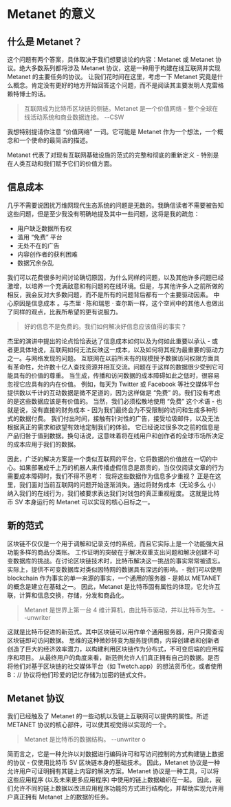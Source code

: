 # Metanet 的意义

## 什么是 Metanet？

这个问题有两个答案，具体取决于我们想要谈论的内容：Metanet 或 Metanet 协议。绝大多数系列都将涉及 Metanet 协议，这是一种用于构建在线互联网并实现 Metanet 的主要任务的协议。
让我们花时间在这里，考虑一下 Metanet 究竟是什么概念。肯定没有更好的地方开始回答这个问题，而不是阅读其主要发明人克雷格赖特博士的话。

> 互联网成为比特币区块链的侧链。Metanet 是一个价值网络 - 整个全球在线活动系统和商业数据连接。 --CSW

我想特别提请你注意 “价值网络” 一词。它可能是 Metanet 作为一个想法，一个概念和一个使命的最简洁的描述。

Metanet 代表了对现有互联网基础设施的范式的完整和彻底的重新定义 - 特别是在人类互动和我们赋予它们的价值方面。

## 信息成本

几乎不需要说困扰万维网现代生态系统的问题是无数的。我确信读者不需要被告知这些问题，但是至少我没有明确地提及其中一些问题，这将是我的疏忽：

* 用户缺乏数据所有权
* 滥用 “免费” 平台
* 无处不在的广告
* 内容创作者的获利困难
* 数据冗余杂乱

我们可以花费很多时间讨论确切原因，为什么同样的问题，以及其他许多问题已经激增，以培养一个充满敌意和有问题的在线环境。但是，与其他许多人之前所做的相反，我会反对大多数问题，而不是所有的问题背后都有一个主要驱动因素。
中心原因是信息成本 。与杰里 · 陈和瑞恩 · 查尔斯一样，这个空间中的其他人也做出了同样的观点，比我所希望的更有说服力。

> 好的信息不是免费的。我们如何解决好信息应该值得的事实？
> 
杰里的演讲中提出的论点恰恰表达了信息成本如何以及为何如此重要以承认 - 或者更具体地说，互联网如何无法反映这一成本，以及如何将其视为最重要的驱动力之一。与网络发现的问题。
互联网在以前所未有的规模授予数据访问权限方面具有革命性，允许数十亿人查找资源并相互交流。问题在于这样的数据很少受到它可能具有的价值的尊重。
当生成，传播和访问数据的成本障碍如此之低时，很容易忽视它应具有的内在价值。
例如，每天为 Twitter 或 Facebook 等社交媒体平台提供数以千计的互动数据是微不足道的，因为这样做是 “免费” 的。我们没有考虑的是这些数据应该是有价值的。
当然，我们必须松散地使用 “免费” 这个术语 - 也就是说，没有直接的财务成本 - 因为我们最终会为不受限制的访问和生成多种形式的数据付费。
我们付出时间，接触有针对性的广告，接受垃圾邮件，以及无法根据真正的需求和欲望有效地定制我们的体验。
它已经说过很多次之前的信息是产品归咎于值到数据。换句话说，这意味着将在线用户和创作者的全球市场所决定的成本应用于我们的数据。

因此，广泛的解决方案是一个类似互联网的平台，它将数据的价值放在一切的中心。如果部署成千上万的机器人来传播虚假信息是昂贵的，当仅仅阅读文章的行为需要成本障碍时，我们不得不思考： 我将这些数据作为信息多少重视？
正是在这里，我们面对当前互联网的问题开始逐渐消失。通过将财务成本（无论多么 小）纳入我们的在线行为，我们被要求表达我们对钱包的真正重视程度。
这就是比特币 SV 本身运行的 Metanet 可以实现的核心目标之一。

## 新的范式

区块链不仅仅是一个用于调解和记录支付的系统，而且它实际上是一个功能强大且功能多样的商品分类账。
工作证明的突破在于解决双重支出问题和解决创建不可变数据库的挑战。在讨论区块链技术时，比特币解决这一挑战的事实常常被遗忘。
实际上，提供不可变数据库对类似因特网的数据具有深远的影响。- 我们可以使用 blockchain 作为事实的单一来源的事实，一个通用的服务器 - 是赖以 METANET 的概念是建立在基础之一。
因此，Metanet 是比特币固有属性的体现，它允许互联，计算和信息交换，存储，分发和商品化。

> Metanet 是世界上第一台 4 维计算机，由比特币驱动，并以比特币为生。 --unwriter

这就是比特币促进的新范式。其中区块链可以用作单个通用服务器，用户只需查询区块链即可访问数据。
思维的这种微妙转变为服务提供商，内容创建者和创新者创造了巨大的经济效率潜力，以构建利用区块链作为分布式，不可变后端的应用程序和项目。
从最终用户的角度来看，新范例允许人们真正拥有自己的数据。是否将他们对基于区块链的社交媒体平台（如 Twetch.app）的想法货币化，或者使用 B：// 协议将他们珍爱的记忆存储为加密的链式文件。

## Metanet 协议

我们已经触及了 Metanet 的一些动机以及链上互联网可以提供的属性。所述 METANET 协议的核心部件，可以使其视觉得以实现的一个。

> Metanet 是比特币的数据结构。 --unwriter
o

简而言之，它是一种允许以对数据进行编码许可和写访问控制的方式构建链上数据的协议 - 仅使用比特币 SV 区块链本身的基础技术。
因此，Metanet 协议是一种允许用户可证明拥有其链上内容的解决方案。Metanet 协议是一种工具，可以将这些应用程序 (以及未来更多应用程序) 中使用的链上数据编织在一起。 因此，我们允许不同的链上数据以改进应用程序功能的方式进行结构化，并帮助实现允许用户真正拥有 Metanet 上的数据的任务。



